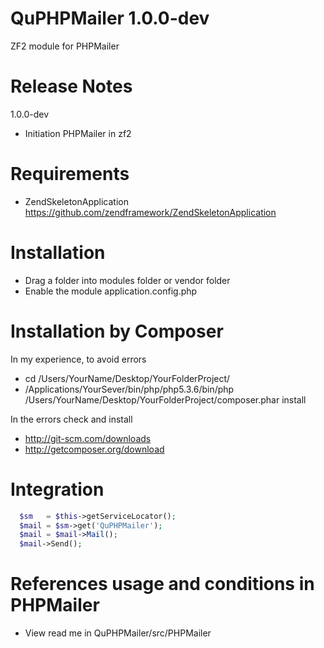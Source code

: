 QuPHPMailer 1.0.0-dev
========================
ZF2 module for PHPMailer

Release Notes
========================

1.0.0-dev

- Initiation PHPMailer in zf2

Requirements
========================
- ZendSkeletonApplication https://github.com/zendframework/ZendSkeletonApplication

Installation
========================
- Drag a folder into modules folder or vendor folder
- Enable the module application.config.php

Installation by Composer
========================

In my experience, to avoid errors

- cd /Users/YourName/Desktop/YourFolderProject/
- /Applications/YourSever/bin/php/php5.3.6/bin/php /Users/YourName/Desktop/YourFolderProject/composer.phar install

In the errors check and install

- http://git-scm.com/downloads
- http://getcomposer.org/download

Integration
========================
```php
  $sm   = $this->getServiceLocator();
  $mail = $sm->get('QuPHPMailer');
  $mail = $mail->Mail();
  $mail->Send();
```

References usage and conditions in PHPMailer
========================
- View read me in QuPHPMailer/src/PHPMailer
